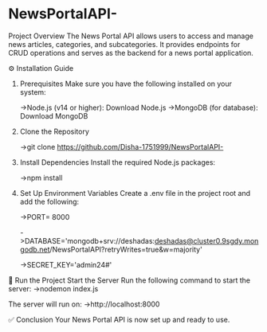 # NewsPortalAPI-

Project Overview
The News Portal API allows users to access and manage news articles, categories, and subcategories. It provides endpoints for CRUD operations and serves as the backend for a news portal application.

⚙️ Installation Guide
1. Prerequisites
Make sure you have the following installed on your system:

   ->Node.js (v14 or higher): Download Node.js
   ->MongoDB (for database): Download MongoDB
2. Clone the Repository

    ->git clone https://github.com/Disha-1751999/NewsPortalAPI-
    
3. Install Dependencies
Install the required Node.js packages:

    ->npm install

4. Set Up Environment Variables
Create a .env file in the project root and add the following:

     ->PORT= 8000
   
     ->DATABASE='mongodb+srv://deshadas:deshadas@cluster0.9sgdy.mongodb.net/NewsPortalAPI?retryWrites=true&w=majority'
   
     ->SECRET_KEY='admin24#'
   
🚀 Run the Project
Start the Server
Run the following command to start the server:
      ->nodemon index.js

The server will run on:
      ->http://localhost:8000
      
✅ Conclusion
Your News Portal API is now set up and ready to use. 

